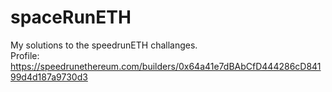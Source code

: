 # spaceRunETH
My solutions to the speedrunETH challanges. <br>
Profile: https://speedrunethereum.com/builders/0x64a41e7dBAbCfD444286cD84199d4d187a9730d3 <br>
